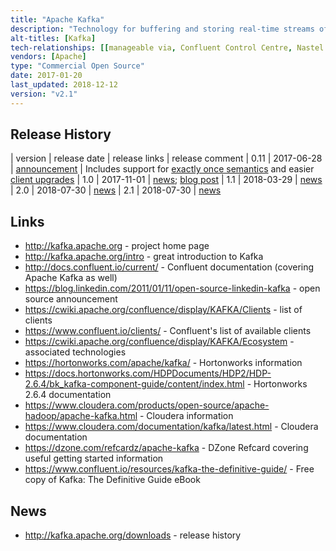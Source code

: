 ```yaml
---
title: "Apache Kafka"
description: "Technology for buffering and storing real-time streams of data between producers and consumers, with a focus on high throughput at low latency.  Based on a distributed, horizontally scalable architecture, with messages organised into topics which are partitioned and replicated across nodes (called brokers by Kafka) to provide resilience and written to disk to provide persistence.  Topics may have multiple producers and consumers, with ability to do fault tolerant reads and to load balance across consumers (consumer groups).  Records consist of a key, value and timestamp, with the ability to compact topics to remove updates and deletes by key.  Supports rolling upgrades, a full security model (including secure and authenticated connections and ACLs for controlling access to topics), the ability to set quotas (for data produced or consumed), Yammer metrics for both servers and clients, and tools to mirror data to a second cluster (mirror maker) and re-distribute partitions across nodes (for example when adding new nodes).  Comes with a Java client, but clients for a wide range of languages are also available. Has two sub-projects (Kafka Connect and Kafka Streams) that are bundled with the main product.  Originally developed at LinkedIn, being open sourced in January 2011, before being donated to the Apache Foundation in July 2011 and graduating in October 2012.  Development is primarily led by Confluent (which was founded by the team that built Kafka at LinkedIn), who have a number of open source and commercial offerings based around Kafka.  Commercial support is also available from most Hadoop vendors."
alt-titles: [Kafka]
tech-relationships: [[manageable via, Confluent Control Centre, Nastel AutoPilot, LinkedIn Kafka Monitor, LinkedIn Cruise Control, Burrow, Streams Messaging Manager]]
vendors: [Apache]
type: "Commercial Open Source"
date: 2017-01-20
last_updated: 2018-12-12
version: "v2.1"
---
```

## Release History

| version | release date | release links | release comment
| 0.11 | 2017-06-28 | [announcement](http://mail-archives.apache.org/mod_mbox/www-announce/201706.mbox/%3CCAD5tkZZx3uGrLEYyjZte8aCTq=OYVLAiFz1uwMaxdO3yRoraBg@mail.gmail.com%3E) | Includes support for [exactly once semantics](https://www.confluent.io/blog/exactly-once-semantics-are-possible-heres-how-apache-kafka-does-it/) and easier [client upgrades](https://www.confluent.io/blog/upgrading-apache-kafka-clients-just-got-easier/)
| 1.0 | 2017-11-01 | [news](http://kafka.apache.org/downloads#1.0.0); [blog post](https://www.confluent.io/blog/apache-kafka-goes-1-0/)
| 1.1 | 2018-03-29 | [news](http://kafka.apache.org/downloads#1.1.0)
| 2.0 | 2018-07-30 | [news](http://kafka.apache.org/downloads#2.0.0)
| 2.1 | 2018-07-30 | [news](http://kafka.apache.org/downloads#2.1.0)

## Links

* <http://kafka.apache.org> - project home page
* <http://kafka.apache.org/intro> - great introduction to Kafka
* <http://docs.confluent.io/current/> - Confluent documentation (covering Apache Kafka as well)
* <https://blog.linkedin.com/2011/01/11/open-source-linkedin-kafka> - open source announcement
* <https://cwiki.apache.org/confluence/display/KAFKA/Clients> - list of clients
* <https://www.confluent.io/clients/> - Confluent's list of available clients
* <https://cwiki.apache.org/confluence/display/KAFKA/Ecosystem> - associated technologies
* <https://hortonworks.com/apache/kafka/> - Hortonworks information
* <https://docs.hortonworks.com/HDPDocuments/HDP2/HDP-2.6.4/bk_kafka-component-guide/content/index.html> - Hortonworks 2.6.4 documentation
* <https://www.cloudera.com/products/open-source/apache-hadoop/apache-kafka.html> - Cloudera information
* <https://www.cloudera.com/documentation/kafka/latest.html> - Cloudera documentation
* <https://dzone.com/refcardz/apache-kafka> - DZone Refcard covering useful getting started information
* <https://www.confluent.io/resources/kafka-the-definitive-guide/> - Free copy of Kafka: The Definitive Guide eBook

## News

* <http://kafka.apache.org/downloads> - release history